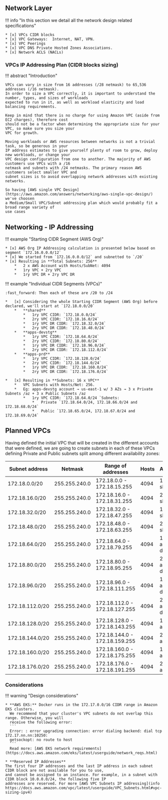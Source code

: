 ## Network Layer

!!! info "In this section we detail all the network design related specifications"

    * [x] VPCs CIDR blocks
    * [x] VPC Gateways:  Internet, NAT, VPN.
    * [x] VPC Peerings
    * [x] VPC DNS Private Hosted Zones Associations.
    * [x] Network ACLS (NACLs)

### VPCs IP Addressing Plan (CIDR blocks sizing)

!!! abstract "Introduction"
    
    VPCs can vary in size from 16 addresses (/28 netmask) to 65,536 addresses (/16 netmask). 
    In order to size a VPC correctly, it is important to understand the number, types, and sizes of workloads 
    expected to run in it, as well as workload elasticity and load balancing requirements. 
    
    Keep in mind that there is no charge for using Amazon VPC (aside from EC2 charges), therefore cost 
    should not be a factor when determining the appropriate size for your VPC, so make sure you size your 
    VPC for growth.
    
    Moving workloads or AWS resources between networks is not a trivial task, so be generous in your 
    IP address estimates to give yourself plenty of room to grow, deploy new workloads, or change your 
    VPC design configuration from one to another. The majority of AWS customers use VPCs with a /16 
    netmask and subnets with /24 netmasks. The primary reason AWS customers select smaller VPC and 
    subnet sizes is to avoid overlapping network addresses with existing networks. 

    So having [AWS single VPC Design](https://aws.amazon.com/answers/networking/aws-single-vpc-design/) we've choosen
    a Medium/Small VPC/Subnet addressing plan which would probably fit a broad range variety of
    use cases

## Networking - IP Addressing

!!! example "Starting CIDR Segment (AWS Org)"

    * [x] AWS Org IP Addressing calculation is presented below based on segment `172.16.0.0.0/12`
    * [x] We started from `172.16.0.0.0/12` and subnetted to `/20`
    * [x] Resulting in **Total Subnets: 256**
        *   2 x AWS Account with Hosts/SubNet: 4094
        *   1ry VPC + 2ry VPC
        *   1ry VPC DR + 2ry VPC DR


!!! example "Individual CIDR Segments (VPCs)"
    
    :fast_forward: Then each of these are /20 to /24
    
    *   [x] Considering the whole Starting CIDR Segment (AWS Org) before declared, we'll start at `172.18.0.0/20`
        *   **shared**
            *   1ry VPC CIDR: `172.18.0.0/24`
            *   2ry VPC CIDR: `172.18.16.0/24`
            *   1ry VPC DR CIDR: `172.18.32.0/24`
            *   2ry VPC DR CIDR: `172.18.48.0/24`
        *   **apps-devstg**
            *   1ry VPC CIDR: `172.18.64.0/24`
            *   2ry VPC CIDR: `172.18.80.0/24`
            *   1ry VPC DR CIDR: `172.18.96.0/24`
            *   2ry VPC DR CIDR: `172.18.112.0/24`
        *   **apps-prd**
            *   1ry VPC CIDR: `172.18.128.0/24`
            *   2ry VPC CIDR: `172.18.144.0/24`
            *   1ry VPC DR CIDR: `172.18.160.0/24`
            *   2ry VPC DR CIDR: `172.18.176.0/24`
            
    *   [x] Resulting in **Subnets: 16 x VPC**
        *   VPC Subnets with Hosts/Net: 256.
        *   Eg: apps-devstg account → us-east-1 w/ 3 AZs → 3 x Private Subnets /az + 3 x Public Subnets /az
            *   1ry VPC CIDR: `172.18.64.0/24 `Subnets:
                *   Private `172.18.64.0/24, 172.18.66.0/24 and 172.18.68.0/24`
                *   Public `172.18.65.0/24, 172.18.67.0/24 and 172.18.69.0/24`

## Planned VPCs 

Having defined the initial VPC that will be created in the different accounts that were defined, we are going to create
subnets in each of these VPCs defining Private and Public subnets split among different availability zones:
    
| Subnet address   | Netmask       | Range of addresses             | Hosts | Assignment             |
|------------------|---------------|--------------------------------|-------|------------------------|
| 172.18.0.0/20    | 255.255.240.0 | 172.18.0.0  - 172.18.15.255    | 4094  | 1ry VPC: shared        |
| 172.18.16.0/20   | 255.255.240.0 | 172.18.16.0  - 172.18.31.255   | 4094  | 2ry VPC: shared        |
| 172.18.32.0/20   | 255.255.240.0 | 172.18.32.0  - 172.18.47.255   | 4094  | 1ry VPC DR: shared     |
| 172.18.48.0/20   | 255.255.240.0 | 172.18.48.0  - 172.18.63.255   | 4094  | 2ry VPC DR: shared     |
| 172.18.64.0/20   | 255.255.240.0 | 172.18.64.0  - 172.18.79.255   | 4094  | 1ry VPC: apps-devstg   |
| 172.18.80.0/20   | 255.255.240.0 | 172.18.80.0  - 172.18.95.255   | 4094  | 2ry VPC: apps-devstg   |
| 172.18.96.0/20   | 255.255.240.0 | 172.18.96.0  - 172.18.111.255  | 4094  | 1ry VPC DR: apps-devstg|
| 172.18.112.0/20  | 255.255.240.0 | 172.18.112.0  - 172.18.127.255 | 4094  | 2ry VPC DR: apps-devstg|
| 172.18.128.0/20  | 255.255.240.0 | 172.18.128.0  - 172.18.143.255 | 4094  | 1ry VPC: apps-prd      |
| 172.18.144.0/20  | 255.255.240.0 | 172.18.144.0  - 172.18.159.255 | 4094  | 2ry VPC: apps-prd      |
| 172.18.160.0/20  | 255.255.240.0 | 172.18.160.0  - 172.18.175.255 | 4094  | 1ry VPC DR: apps-prd   |
| 172.18.176.0/20  | 255.255.240.0 | 172.18.176.0  - 172.18.191.255 | 4094  | 2ry VPC DR: apps-prd   |

### Considerations

!!! warning "Design considerations"

    * **AWS EKS:** Docker runs in the 172.17.0.0/16 CIDR range in Amazon EKS clusters. 
      We recommend that your cluster's VPC subnets do not overlap this range. Otherwise, you will 
      receive the following error:
      ```
      Error: : error upgrading connection: error dialing backend: dial tcp 172.17.nn.nn:10250: 
      getsockopt: no route to host
      ```
      Read more: [AWS EKS network requirements](https://docs.aws.amazon.com/eks/latest/userguide/network_reqs.html)
       
    * **Reserved IP Addresses**
    The first four IP addresses and the last IP address in each subnet CIDR block are not available for you to use, 
    and cannot be assigned to an instance. For example, in a subnet with CIDR block 10.0.0.0/24, the following five IP 
    addresses are reserved. For more [AWS VPC Subnets IP addressing](info https://docs.aws.amazon.com/vpc/latest/userguide/VPC_Subnets.html#vpc-sizing-ipv4)
